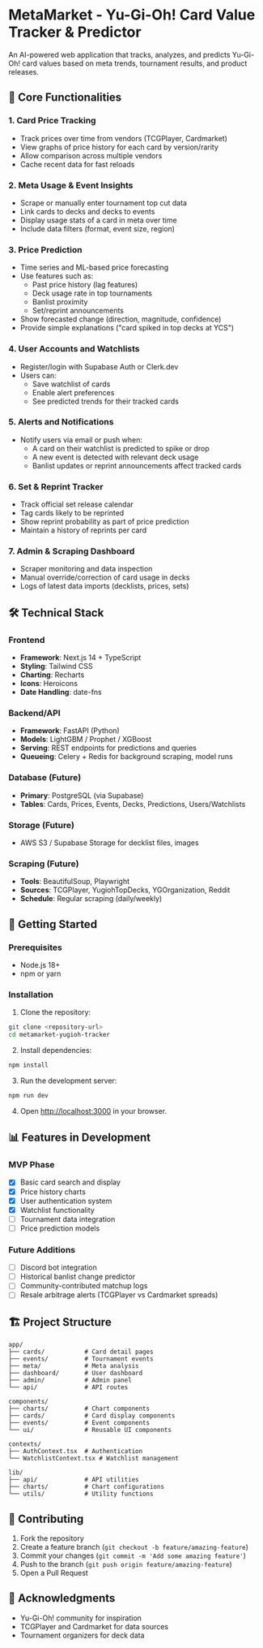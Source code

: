 # MetaMarket - Yu-Gi-Oh! Card Value Tracker & Predictor

An AI-powered web application that tracks, analyzes, and predicts Yu-Gi-Oh! card values based on meta trends, tournament results, and product releases.

## 🎯 Core Functionalities

### 1. Card Price Tracking
- Track prices over time from vendors (TCGPlayer, Cardmarket)
- View graphs of price history for each card by version/rarity
- Allow comparison across multiple vendors
- Cache recent data for fast reloads

### 2. Meta Usage & Event Insights
- Scrape or manually enter tournament top cut data
- Link cards to decks and decks to events
- Display usage stats of a card in meta over time
- Include data filters (format, event size, region)

### 3. Price Prediction
- Time series and ML-based price forecasting
- Use features such as:
  - Past price history (lag features)
  - Deck usage rate in top tournaments
  - Banlist proximity
  - Set/reprint announcements
- Show forecasted change (direction, magnitude, confidence)
- Provide simple explanations ("card spiked in top decks at YCS")

### 4. User Accounts and Watchlists
- Register/login with Supabase Auth or Clerk.dev
- Users can:
  - Save watchlist of cards
  - Enable alert preferences
  - See predicted trends for their tracked cards

### 5. Alerts and Notifications
- Notify users via email or push when:
  - A card on their watchlist is predicted to spike or drop
  - A new event is detected with relevant deck usage
  - Banlist updates or reprint announcements affect tracked cards

### 6. Set & Reprint Tracker
- Track official set release calendar
- Tag cards likely to be reprinted
- Show reprint probability as part of price prediction
- Maintain a history of reprints per card

### 7. Admin & Scraping Dashboard
- Scraper monitoring and data inspection
- Manual override/correction of card usage in decks
- Logs of latest data imports (decklists, prices, sets)

## 🛠️ Technical Stack

### Frontend
- **Framework**: Next.js 14 + TypeScript
- **Styling**: Tailwind CSS
- **Charting**: Recharts
- **Icons**: Heroicons
- **Date Handling**: date-fns

### Backend/API
- **Framework**: FastAPI (Python)
- **Models**: LightGBM / Prophet / XGBoost
- **Serving**: REST endpoints for predictions and queries
- **Queueing**: Celery + Redis for background scraping, model runs

### Database (Future)
- **Primary**: PostgreSQL (via Supabase)
- **Tables**: Cards, Prices, Events, Decks, Predictions, Users/Watchlists

### Storage (Future)
- AWS S3 / Supabase Storage for decklist files, images

### Scraping (Future)
- **Tools**: BeautifulSoup, Playwright
- **Sources**: TCGPlayer, YugiohTopDecks, YGOrganization, Reddit
- **Schedule**: Regular scraping (daily/weekly)

## 🚀 Getting Started

### Prerequisites
- Node.js 18+ 
- npm or yarn

### Installation

1. Clone the repository:
```bash
git clone <repository-url>
cd metamarket-yugioh-tracker
```

2. Install dependencies:
```bash
npm install
```

3. Run the development server:
```bash
npm run dev
```

4. Open [http://localhost:3000](http://localhost:3000) in your browser.

## 📊 Features in Development

### MVP Phase
- [x] Basic card search and display
- [x] Price history charts
- [x] User authentication system
- [x] Watchlist functionality
- [ ] Tournament data integration
- [ ] Price prediction models

### Future Additions
- [ ] Discord bot integration
- [ ] Historical banlist change predictor
- [ ] Community-contributed matchup logs
- [ ] Resale arbitrage alerts (TCGPlayer vs Cardmarket spreads)

## 🏗️ Project Structure

```
app/
├── cards/           # Card detail pages
├── events/          # Tournament events
├── meta/            # Meta analysis
├── dashboard/       # User dashboard
├── admin/           # Admin panel
└── api/             # API routes

components/
├── charts/          # Chart components
├── cards/           # Card display components
├── events/          # Event components
└── ui/              # Reusable UI components

contexts/
├── AuthContext.tsx  # Authentication
└── WatchlistContext.tsx # Watchlist management

lib/
├── api/             # API utilities
├── charts/          # Chart configurations
└── utils/           # Utility functions
```

## 🤝 Contributing

1. Fork the repository
2. Create a feature branch (`git checkout -b feature/amazing-feature`)
3. Commit your changes (`git commit -m 'Add some amazing feature'`)
4. Push to the branch (`git push origin feature/amazing-feature`)
5. Open a Pull Request

## 🙏 Acknowledgments

- Yu-Gi-Oh! community for inspiration
- TCGPlayer and Cardmarket for data sources
- Tournament organizers for deck data 
